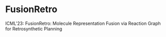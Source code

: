 # FusionRetro
ICML'23: FusionRetro: Molecule Representation Fusion via Reaction Graph for Retrosynthetic Planning
